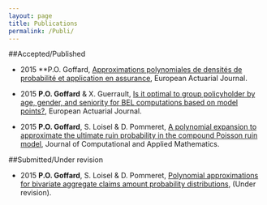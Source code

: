 ```yaml
---
layout: page
title: Publications
permalink: /Publi/
---
```


##Accepted/Published
* 2015 **P.O. Goffard, [Approximations polynomiales de densités de probabilité et application en assurance](/Publications/Main.pdf), European Actuarial Journal.

* 2015 **P.O. Goffard** & X. Guerrault, [Is it optimal to group policyholder by age, gender, and seniority for BEL computations based on model points?](/Publications/GoffardGuerraultModelPointsEaJ2015.pdf), European Actuarial Journal.
* 2015 **P.O. Goffard**, S. Loisel & D. Pommeret, [A polynomial expansion to approximate the ultimate ruin probability in the compound Poisson ruin model](/Publications/Goffard_Loisel_Pommeret_June2015_Ruin_Probability_Approximation.pdf), Journal of Computational and Applied Mathematics.

##Submitted/Under revision

* 2015 **P.O. Goffard**, S. Loisel & D. Pommeret, [Polynomial approximations for bivariate aggregate claims amount probability distributions](/Publications/Goffard_Loisel_Pommeret_December_2014_BivariateAggregateClaimAmount.pdf), (Under revision).


